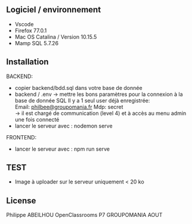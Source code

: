 ## Logiciel / environnement
- Vscode
- Firefox 77.0.1
- Mac OS Catalina / Version 10.15.5
- Mamp SQL 5.7.26


## Installation


BACKEND:
- copier backend/bdd.sql dans votre base de donnée
- backend / .env -> mettre les bons paramètres pour la connexion à la base de donnée SQL
            Il y a 1 seul user déjà enregistrée:    
            Email: philbee@groupomania.fr   Mdp: secret       
            -> il est chargé de communication (level 4) et à accès au menu admin une fois connecté
- lancer le serveur avec : nodemon serve

FRONTEND:
- lancer le serveur avec : npm run serve


## TEST
- Image à uploader sur le serveur uniquement < 20 ko


## License
Philippe ABEILHOU OpenClassrooms P7 GROUPOMANIA AOUT
